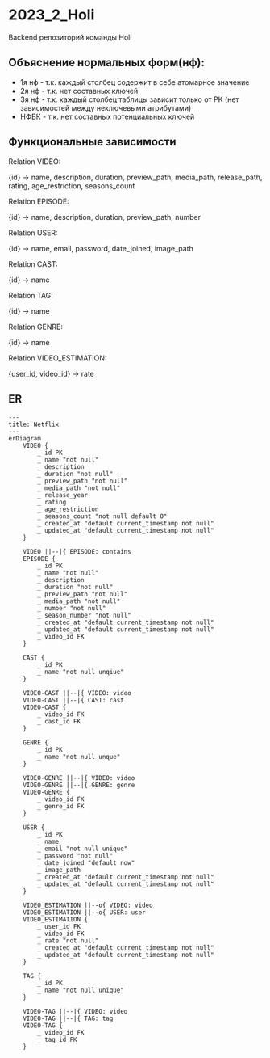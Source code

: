 # 2023_2_Holi
Backend репозиторий команды Holi

## Объяснение нормальных форм(нф):

- 1я нф - т.к. каждый столбец содержит в себе атомарное значение
- 2я нф -  т.к. нет составных ключей
- 3я нф - т.к. каждый столбец таблицы зависит только от PK (нет зависимостей между неключевыми атрибутами)
- НФБК - т.к. нет составных потенциальных ключей

## Функциональные зависимости

Relation VIDEO:

{id} -> name, description, duration, preview_path, media_path, release_path, rating, age_restriction, seasons_count

Relation EPISODE:

{id} -> name, description, duration, preview_path, number

Relation USER:

{id} -> name, email, password, date_joined, image_path

Relation CAST:

{id} -> name

Relation TAG:

{id} -> name

Relation GENRE:

{id} -> name

Relation VIDEO_ESTIMATION:

{user_id, video_id} -> rate


## ER

```mermaid
---
title: Netflix
---
erDiagram
    VIDEO {
        _ id PK
        _ name "not null"
        _ description
        _ duration "not null"
        _ preview_path "not null"
        _ media_path "not null"
        _ release_year
        _ rating
        _ age_restriction
        _ seasons_count "not null default 0"
        _ created_at "default current_timestamp not null"
        _ updated_at "default current_timestamp not null"
    }
    
    VIDEO ||--|{ EPISODE: contains
    EPISODE {
        _ id PK
        _ name "not null"
        _ description
        _ duration "not null"
        _ preview_path "not null"
        _ media_path "not null"
        _ number "not null"
        _ season_number "not null"
        _ created_at "default current_timestamp not null"
        _ updated_at "default current_timestamp not null"
        _ video_id FK
    }

    CAST {
        _ id PK
        _ name "not null unqiue"
    }

    VIDEO-CAST ||--|{ VIDEO: video
    VIDEO-CAST ||--|{ CAST: cast
    VIDEO-CAST {
        _ video_id FK
        _ cast_id FK
    }
    
    GENRE {
        _ id PK
        _ name "not null unque"
    }

    VIDEO-GENRE ||--|{ VIDEO: video 
    VIDEO-GENRE ||--|{ GENRE: genre
    VIDEO-GENRE {
        _ video_id FK
        _ genre_id FK
    }

    USER {
        _ id PK
        _ name
        _ email "not null unique"
        _ password "not null"
        _ date_joined "default now"
        _ image_path
        _ created_at "default current_timestamp not null"
        _ updated_at "default current_timestamp not null"
    }
    
    VIDEO_ESTIMATION ||--o{ VIDEO: video 
    VIDEO_ESTIMATION ||--o{ USER: user
    VIDEO_ESTIMATION {
        _ user_id FK
        _ video_id FK
        _ rate "not null"
        _ created_at "default current_timestamp not null"
        _ updated_at "default current_timestamp not null"
    }

    TAG {
        _ id PK
        _ name "not null unique"
    }

    VIDEO-TAG ||--|{ VIDEO: video
    VIDEO-TAG ||--|{ TAG: tag
    VIDEO-TAG {
        _ video_id FK
        _ tag_id FK
    }
    

```
